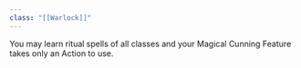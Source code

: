 ```yaml
---
class: "[[Warlock]]"
---
```

You may learn ritual spells of all classes and your Magical Cunning Feature takes only an Action to use.